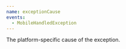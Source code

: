 ```yaml
---
name: exceptionCause
events:
  - MobileHandledException
---
```


The platform-specific cause of the exception.